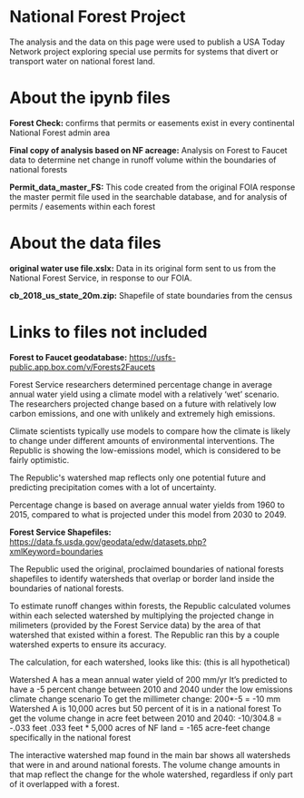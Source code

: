 # National Forest Project

The analysis and the data on this page were used to publish a USA Today Network project exploring special use permits for systems that divert or transport water on national forest land. 

# About the ipynb files

<b>Forest Check:</b> confirms that permits or easements exist in every continental National Forest admin area

<b>Final copy of analysis based on NF acreage:</b> Analysis on Forest to Faucet data to determine net change in runoff volume within the boundaries of national forests

<b>Permit_data_master_FS:</b> This code created from the original FOIA response the master permit file used in the searchable database, and for analysis of permits / easements within each forest

# About the data files
<b>original water use file.xslx:</b> Data in its original form sent to us from the National Forest Service, in response to our FOIA. 

<b>cb_2018_us_state_20m.zip:</b> Shapefile of state boundaries from the census

# Links to files not included 
<b>Forest to Faucet geodatabase:</b> https://usfs-public.app.box.com/v/Forests2Faucets

Forest Service researchers determined percentage change in average annual water yield using a climate model with a relatively ‘wet’ scenario. The researchers projected change based on a future with relatively low carbon emissions, and one with unlikely and extremely high emissions. 

Climate scientists typically use models to compare how the climate is likely to change under different amounts of environmental interventions. The Republic is showing the low-emissions model, which is considered to be fairly optimistic.

The Republic's watershed map reflects only one potential future and predicting precipitation comes with a lot of uncertainty.

Percentage change is based on average annual water yields from 1960 to 2015, compared to what is projected under this model from 2030 to 2049.   

<b>Forest Service Shapefiles:</b> https://data.fs.usda.gov/geodata/edw/datasets.php?xmlKeyword=boundaries

The Republic used the original, proclaimed boundaries of national forests shapefiles to identify watersheds that overlap or border land inside the boundaries of national forests. 

To estimate runoff changes within forests, the Republic calculated volumes within each selected watershed by multiplying the projected change in milimeters (provided by the Forest Service data) by the area of that watershed that existed within a forest. The Republic ran this by a couple watershed experts to ensure its accuracy. 

The calculation, for each watershed, looks like this: (this is all hypothetical)
 
Watershed A has a mean annual water yield of 200 mm/yr
It’s predicted to have a -5 percent change between 2010 and 2040 under the low emissions climate change scenario
To get the millimeter change: 200*-5 = -10 mm
Watershed A is 10,000 acres but 50 percent of it is in a national forest
To get the volume change in acre feet between 2010 and 2040:
-10/304.8 = -.033 feet
.033 feet * 5,000 acres of NF land = -165 acre-feet change specifically in the national forest

The interactive watershed map found in the main bar shows all watersheds that were in and around national forests. The volume change amounts in that map reflect the change for the whole watershed, regardless if only part of it overlapped with a forest. 
 
